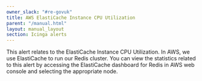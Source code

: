 ```yaml
---
owner_slack: "#re-govuk"
title: AWS ElastiCache Instance CPU Utilization
parent: "/manual.html"
layout: manual_layout
section: Icinga alerts
---
```


This alert relates to the ElastiCache Instance CPU Utilization. In AWS, we use
ElastiCache to run our Redis cluster. You can view the statistics related to
this alert by accessing the ElastiCache dashboard for Redis in AWS web console
and selecting the appropriate node.
